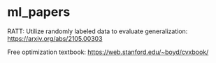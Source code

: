 # ml_papers

RATT: Utilize randomly labeled data to evaluate generalization: https://arxiv.org/abs/2105.00303

Free optimization textbook: https://web.stanford.edu/~boyd/cvxbook/
